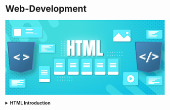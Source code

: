 # Web-Development

![HTML](images/HTML-tutorial.jpg)

<details>
<summary><b>HTML Introduction</b></summary>

## <b>Introduction:</b>

HTML stand for "Hyper Text Markup Language". HTML is the standard markup language used to create and design web pages. It provides a set of codes or tags that are used to structure the content of a webpage, such as text, images, links, and other elements. 

### <b>Start with HTML:</b>
---

+ <b>Choose Code Editor:</b>
  + Popular choices include Visual Studio Code, Sublime Text, Atom, and Notepad++.
  + Ensure that we have a web browser installed to preview our HTML pages. Popular choices include Google Chrome, Mozilla Firefox, and Microsoft Edge. HTML page always run on the web browser.
+ <b>Create a New File:</b></br>
  Create a new file and save it with a <code>.html </code> extension. For example, <code>index.html</code>
+ <b>Create the HTML Structure:</b>

<b>HTML Example:</b>

![HTML](images/HTML-Structure.png)

```html
<!DOCTYPE html>
<html>
<head>
    <title>Page Title</title>
</head>

<body>
    <h1>My First Heading</h1>
    <p>My first paragraph.</p>
</body>

</html>
```

</details>